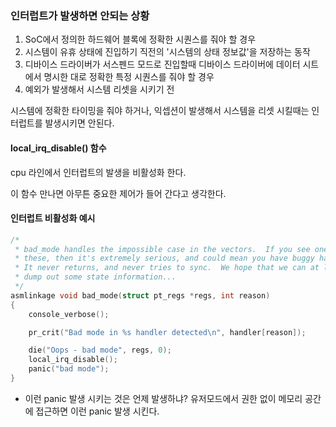 ### 인터럽트가 발생하면 안되는 상황

1. SoC에서 정의한 하드웨어 블록에 정확한 시퀀스를 줘야 할 경우
2. 시스템이 유휴 상태에 진입하기 직전의  '시스템의 상태 정보값'을 저장하는 동작
3. 디바이스 드라이버가 서스펜드 모드로 진입할때 디바이스 드라이버에 데이터 시트에서 명시한 대로 정확한 특정 시퀀스를 줘야 할 경우
4. 예외가 발생해서 시스템 리셋을 시키기 전



시스템에 정확한 타이밍을 줘야 하거나, 익셉션이  발생해서 시스템을 리셋 시킬때는 인터럽트를 발생시키면 안된다. 



#### local_irq_disable() 함수 

cpu 라인에서 인터럽트의 발생을 비활성화 한다. 

이 함수 만나면 아무튼 중요한 제어가 들어 간다고 생각한다.



#### 인터럽트 비활성화 예시

```c
/*
 * bad_mode handles the impossible case in the vectors.  If you see one of
 * these, then it's extremely serious, and could mean you have buggy hardware.
 * It never returns, and never tries to sync.  We hope that we can at least
 * dump out some state information...
 */
asmlinkage void bad_mode(struct pt_regs *regs, int reason)
{
	console_verbose();

	pr_crit("Bad mode in %s handler detected\n", handler[reason]);

	die("Oops - bad mode", regs, 0);
	local_irq_disable();
	panic("bad mode");
}
```

* 이런 panic 발생 시키는 것은 언제 발생하냐?  유저모드에서 권한 없이 메모리 공간에 접근하면 이런 panic 발생 시킨다. 